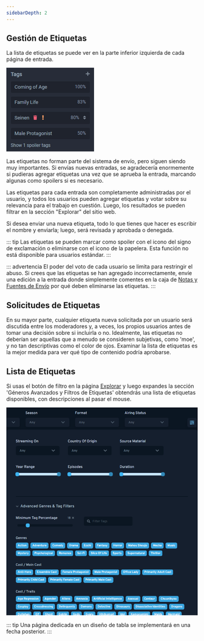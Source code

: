```yaml
---
sidebarDepth: 2
---
```


## Gestión de Etiquetas

La lista de etiquetas se puede ver en la parte inferior izquierda de cada página de entrada.

![Entrada de ejemplo, con una etiqueta oculta debajo de un spoiler.](./img/tag_example.png)

Las etiquetas no forman parte del sistema de envío, pero siguen siendo muy importantes. Si envías nuevas entradas, se agradecería enormemente si pudieras agregar etiquetas una vez que se aprueba la entrada, marcando algunas como spoilers si es necesario.

Las etiquetas para cada entrada son completamente administradas por el usuario, y todos los usuarios pueden agregar etiquetas y votar sobre su relevancia para el trabajo en cuestión. Luego, los resultados se pueden filtrar en la sección "Explorar" del sitio web.

Si desea enviar una nueva etiqueta, todo lo que tienes que hacer es escribir el nombre y enviarla; luego, será revisada y aprobada o denegada.

::: tip
Las etiquetas se pueden marcar como spoiler con el icono del signo de exclamación o eliminarse con el icono de la papelera. Esta función no está disponible para usuarios estándar.
:::

::: advertencia
El poder del voto de cada usuario se limita para restringir el abuso. Si crees que las etiquetas se han agregado incorrectamente, envíe una edición a la entrada donde simplemente comentes en la caja de [Notas y Fuentes de Envío](./submissions.html#submission-sources-notes) por qué deben eliminarse las etiquetas. 
:::

## Solicitudes de Etiquetas

En su mayor parte, cualquier etiqueta nueva solicitada por un usuario será discutida entre los moderadores y, a veces, los propios usuarios antes de tomar una decisión sobre si incluirla o no. Idealmente, las etiquetas no deberían ser aquellas que a menudo se consideren subjetivas, como 'moe', y no tan descriptivas como el color de ojos. Examinar la lista de etiquetas es la mejor medida para ver qué tipo de contenido podría aprobarse.

## Lista de Etiquetas

Si usas el botón de filtro en la página [Explorar](https://anilista.com/search/anime) y luego expandes la sección 'Géneros Avanzados y Filtros de Etiquetas' obtendrás una lista de etiquetas disponibles, con descripciones al pasar el mouse.

![Una vista filtrada del panel avanzado de etiquetas y génerosl](./img/tag_advanced.png)

::: tip
Una página dedicada en un diseño de tabla se implementará en una fecha posterior.
:::
